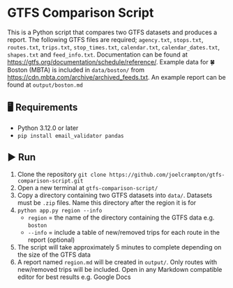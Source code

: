 # GTFS Comparison Script
This is a Python script that compares two GTFS datasets and produces a report. The following GTFS files are required; `agency.txt`, `stops.txt`, `routes.txt`, `trips.txt`, `stop_times.txt`, `calendar.txt`, `calendar_dates.txt`, `shapes.txt` and `feed_info.txt`. Documentation can be found at https://gtfs.org/documentation/schedule/reference/. Example data for :four_leaf_clover: Boston (MBTA) is included in `data/boston/` from https://cdn.mbta.com/archive/archived_feeds.txt. An example report can be found at `output/boston.md`

## :desktop_computer: Requirements
- Python 3.12.0 or later
- `pip install email_validator pandas`

## :arrow_forward: Run
1. Clone the repository `git clone https://github.com/joelcrampton/gtfs-comparison-script.git`
1. Open a new terminal at `gtfs-comparison-script/`
2. Copy a directory containing two GTFS datasets into `data/`. Datasets must be `.zip` files. Name this directory after the region it is for
3. `python app.py region --info`
    - `region` = the name of the directory containing the GTFS data e.g. `boston`
    - `--info` = include a table of new/removed trips for each route in the report (optional)
4. The script will take approximately 5 minutes to complete depending on the size of the GTFS data
5. A report named `region.md` will be created in `output/`. Only routes with new/removed trips will be included. Open in any Markdown compatible editor for best results e.g. Google Docs
